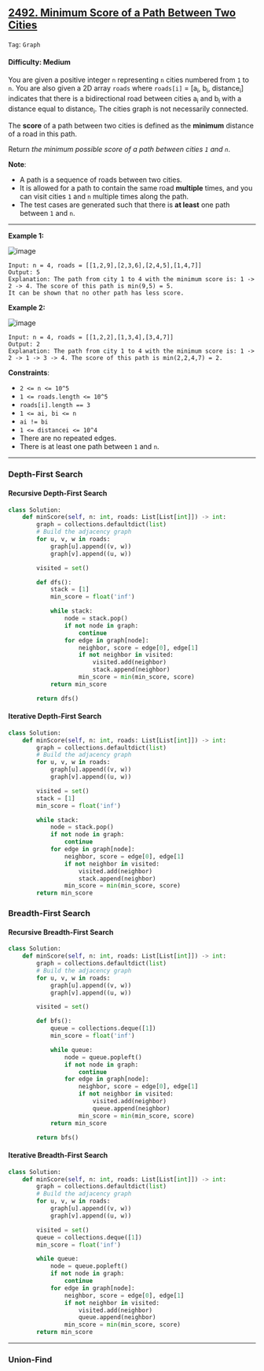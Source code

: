## [2492. Minimum Score of a Path Between Two Cities](https://leetcode.com/problems/minimum-score-of-a-path-between-two-cities/)

```Tag```: ```Graph```

#### Difficulty: Medium

You are given a positive integer ```n``` representing ```n``` cities numbered from ```1``` to ```n```. You are also given a 2D array ```roads``` where ```roads[i]``` = [a<sub>i</sub>, b<sub>i</sub>, distance<sub>i</sub>] indicates that there is a bidirectional road between cities a<sub>i</sub> and b<sub>i</sub> with a distance equal to distance<sub>i</sub>. The cities graph is not necessarily connected.

The __score__ of a path between two cities is defined as the __minimum__ distance of a road in this path.

Return _the minimum possible score of a path between cities ```1``` and ```n```_.

__Note__:

- A path is a sequence of roads between two cities.
- It is allowed for a path to contain the same road __multiple__ times, and you can visit cities ```1``` and ```n``` multiple times along the path.
- The test cases are generated such that there is __at least__ one path between ```1``` and ```n```.

---

__Example 1:__

![image](https://assets.leetcode.com/uploads/2022/10/12/graph11.png)
```
Input: n = 4, roads = [[1,2,9],[2,3,6],[2,4,5],[1,4,7]]
Output: 5
Explanation: The path from city 1 to 4 with the minimum score is: 1 -> 2 -> 4. The score of this path is min(9,5) = 5.
It can be shown that no other path has less score.
```

__Example 2:__

![image](https://assets.leetcode.com/uploads/2022/10/12/graph22.png)
```
Input: n = 4, roads = [[1,2,2],[1,3,4],[3,4,7]]
Output: 2
Explanation: The path from city 1 to 4 with the minimum score is: 1 -> 2 -> 1 -> 3 -> 4. The score of this path is min(2,2,4,7) = 2.
```

__Constraints__:

- ```2 <= n <= 10^5```
- ```1 <= roads.length <= 10^5```
- ```roads[i].length == 3```
- ```1 <= ai, bi <= n```
- ```ai != bi```
- ```1 <= distancei <= 10^4```
- There are no repeated edges.
- There is at least one path between ```1``` and ```n```.

---

### Depth-First Search

#### Recursive Depth-First Search

```Python
class Solution:
    def minScore(self, n: int, roads: List[List[int]]) -> int:
        graph = collections.defaultdict(list)
        # Build the adjacency graph
        for u, v, w in roads:
            graph[u].append((v, w))
            graph[v].append((u, w))

        visited = set()

        def dfs():
            stack = [1]
            min_score = float('inf')

            while stack:
                node = stack.pop()
                if not node in graph:
                    continue
                for edge in graph[node]:
                    neighbor, score = edge[0], edge[1]
                    if not neighbor in visited:
                        visited.add(neighbor)
                        stack.append(neighbor)
                    min_score = min(min_score, score)
            return min_score

        return dfs()
```

#### Iterative Depth-First Search

```Python
class Solution:
    def minScore(self, n: int, roads: List[List[int]]) -> int:
        graph = collections.defaultdict(list)
        # Build the adjacency graph
        for u, v, w in roads:
            graph[u].append((v, w))
            graph[v].append((u, w))

        visited = set()
        stack = [1]
        min_score = float('inf')

        while stack:
            node = stack.pop()
            if not node in graph:
                continue
            for edge in graph[node]:
                neighbor, score = edge[0], edge[1]
                if not neighbor in visited:
                    visited.add(neighbor)
                    stack.append(neighbor)
                min_score = min(min_score, score)
        return min_score
```

### Breadth-First Search

#### Recursive Breadth-First Search

```Python
class Solution:
    def minScore(self, n: int, roads: List[List[int]]) -> int:
        graph = collections.defaultdict(list)
        # Build the adjacency graph
        for u, v, w in roads:
            graph[u].append((v, w))
            graph[v].append((u, w))

        visited = set()

        def bfs():
            queue = collections.deque([1])
            min_score = float('inf')

            while queue:
                node = queue.popleft()
                if not node in graph:
                    continue
                for edge in graph[node]:
                    neighbor, score = edge[0], edge[1]
                    if not neighbor in visited:
                        visited.add(neighbor)
                        queue.append(neighbor)
                    min_score = min(min_score, score)
            return min_score

        return bfs()
```

#### Iterative Breadth-First Search

```Python
class Solution:
    def minScore(self, n: int, roads: List[List[int]]) -> int:
        graph = collections.defaultdict(list)
        # Build the adjacency graph
        for u, v, w in roads:
            graph[u].append((v, w))
            graph[v].append((u, w))

        visited = set()
        queue = collections.deque([1])
        min_score = float('inf')

        while queue:
            node = queue.popleft()
            if not node in graph:
                continue
            for edge in graph[node]:
                neighbor, score = edge[0], edge[1]
                if not neighbor in visited:
                    visited.add(neighbor)
                    queue.append(neighbor)
                min_score = min(min_score, score)
        return min_score
```

---

### Union-Find


